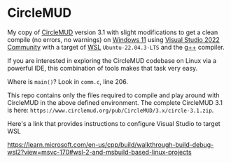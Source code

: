 # CircleMUD

My copy of [CircleMUD](www.circlemud.org) version 3.1 with slight modifications to get a clean compile (no errors, no warnings) on [Windows 11](https://en.wikipedia.org/wiki/Windows_11) using [Visual Studio 2022 Community](https://visualstudio.microsoft.com/vs/community) with a target of [WSL](https://en.wikipedia.org/wiki/Windows_Subsystem_for_Linux) `Ubuntu-22.04.3-LTS` and the [g++](https://en.wikipedia.org/wiki/GNU_Compiler_Collection) compiler.

If you are interested in exploring the CircleMUD codebase on Linux via a powerful IDE, this combination of tools makes that task very easy.

Where is `main()`? Look in `comm.c`, line 206.

This repo contains only the files required to compile and play around with CircleMUD in the above defined environment. The complete CircleMUD 3.1 is here: `https://www.circlemud.org/pub/CircleMUD/3.x/circle-3.1.zip`.

Here's a link that provides instructions to configure Visual Studio to target WSL

https://learn.microsoft.com/en-us/cpp/build/walkthrough-build-debug-wsl2?view=msvc-170#wsl-2-and-msbuild-based-linux-projects
